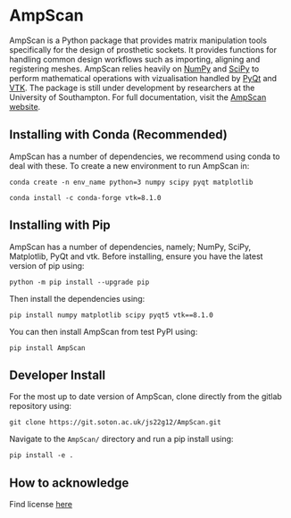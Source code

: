 AmpScan
=======

AmpScan is a Python package that provides matrix manipulation tools specifically for 
the design of prosthetic sockets. It provides functions for handling common design workflows 
such as importing, aligning and registering meshes. AmpScan relies heavily on [NumPy](http://www.numpy.org/) 
and [SciPy](https://www.scipy.org/) to perform mathematical operations with vizualisation handled by 
[PyQt](https://riverbankcomputing.com/software/pyqt/intro) and [VTK](https://www.vtk.org/). The package is 
still under development by researchers at the University of Southampton. For full documentation, 
visit the [AmpScan website](https://ampscan.readthedocs.io/en/latest/).

Installing with Conda (Recommended)
-----------------------------------

AmpScan has a number of dependencies, we recommend using conda to deal with these. To create a new 
environment to run AmpScan in:  

``conda create -n env_name python=3 numpy scipy pyqt matplotlib``

``conda install -c conda-forge vtk=8.1.0``

Installing with Pip
-------------------

AmpScan has a number of dependencies, namely; NumPy, SciPy, Matplotlib, PyQt and vtk. Before 
installing, ensure you have the latest version of pip using:

``python -m pip install --upgrade pip``

Then install the dependencies using:

``pip install numpy matplotlib scipy pyqt5 vtk==8.1.0``

You can then install AmpScan from test PyPI using:

``pip install AmpScan``

Developer Install
-----------------

For the most up to date version of AmpScan, clone directly from the gitlab repository using:

``git clone https://git.soton.ac.uk/js22g12/AmpScan.git``

Navigate to the `AmpScan/` directory and run a pip install using:

``pip install -e .``

How to acknowledge
------------------

Find license [here](../LICENSE)
